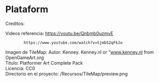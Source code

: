# Plataform


Creditos:

Videos referencia:
            https://youtu.be/Qnbmb0uzmvE
            
            https://www.youtube.com/watch?v=Sjmb52qFkJo

Imagen de TileMap: 
            Autor: Kenney. Kenney.nl or "www.kenney.nl from OpenGameArt.org            
            Titulo: Platformer Art Complete Pack            
            Licencia: CC0            
            Directorio en el proyecto: /Recursos/TileMap/preview.png            
            
            
